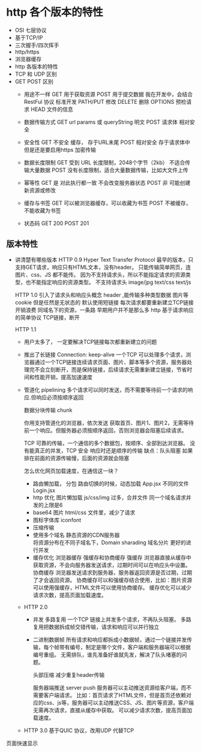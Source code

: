 # http 各个版本的特性

-  OSI 七层协议
- 基于TCP/IP 
- 三次握手/四次挥手 
- http/https
- 浏览器缓存 
- http 各版本的特性
- TCP 和 UDP 区别 
- GET POST 区别
    - 用途不一样 
        GET 用于获取资源
        POST 用于提交数据
        我在开发中，会结合RestFul 协议 标准开发
        PATH/PUT 修改  DELETE 删除
        OPTIONS 预检请求 HEAD 文件的信息 

    - 数据传输方式 
        GET url params 或 queryString 明文
        POST 请求体 相对安全

    - 安全性
        GET 不安全 缓存， 存于URL末尾
        POST 相对安全 存于请求体中 但是还是要启用https 加密传输
    - 数据长度限制
        GET 受到 URL 长度限制，2048个字节（2kb） 不适合传输大量数据
        POST 没有长度限制，适合大量数据传输，比如大文件上传 

    - 幂等性 
        GET 是 对此执行都一致 不会改变服务器状态
        POST 非 可能创建新资源或修改 

    - 缓存与书签
        GET 可以被浏览器缓存，可以收藏为书签
        POST 不被缓存，不能收藏为书签
    - 状态码
        GET 200
        POST 201




## 版本特性 
- 讲清楚有哪些版本
    HTTP 0.9 
    Hyper Text Transfer Protocol
    最早的版本，只支持GET请求，响应只有HTML文本，没有header。
    只能传输简单网页，连图片、css、JS 都不能传。
    因为不支持请求头，所以不能指定请求的资源类型，也不能指定响应的资源类型。
    不支持请求头 image/jpg  text/css text/js 

    HTTP 1.0
    引入了请求头和响应头概念 header ,能传输多种类型数据
    图片等 
    cookie 但是任然是无状态的
    默认使用短链接
    每次请求都要重新建立TCP链接
        开销浪费 同域名下的资源，一条路
        早期用户并不是那么多
        http 基于请求响应的简单协议 TCP链接，断开

    HTTP 1.1

    - 用户太多了， 一定要解决TCP链接每次都重新建立的问题 
    - 推出了长链接 
        Connection: keep-alive
        一个TCP 可以处理多个请求，浏览器通过一个TCP链接连续请求页面、图片、脚本等多个资源，服务器处理完不会立刻断开，而是保持链接，后续请求无需重新建立链接，节省时间和性能开销，提高加速速度
    - 管道化 pipelining
        多个请求可以同时发送，而不需要等待前一个请求的响应.但响应必须按顺序返回

        数据分块传输 chunk

        你用支持管道化的浏览器，依次发送 获取首页、图片1、图片2，无需等待前一个响应。但服务器必须按顺序返回，否则浏览器会阻塞后续请求。

        TCP 可靠的传输，一个通信的多个数据包，按顺序、全部到达浏览器。
        没有能真正的并发，TCP 安全 响应时还是顺序的传输
        缺点：队头阻塞 如果排在前面的资源传输慢，后面的资源就会阻塞

        怎么优化网页加载速度，在通信这一块？
        - 路由懒加载， 分包 
            路由切换的时候，动态加载 
            App.jsx 不同的文件
            Login.jsx 
        - http 优化 图片懒加载
            js/css/img 过多，合并文件
            同一个域名请求并发的上限是6
        - base64 图片 html/css 文件里，减少了请求 
        - 图标字体库 iconfont
        - 压缩传输
        - 使用多个域名  静态资源的CDN服务器  
            将资源分布在不同子域名下，Domain sharading 域名分片 更好的进行并发
        - 缓存优化
            浏览器缓存 强缓存和协商缓存 
            强缓存 浏览器直接从缓存中获取资源，不会向服务器发送请求，过期时间可以在响应头中设置。
            协商缓存 浏览器发送请求到服务器，服务器返回资源是否过期，过期了才会返回资源。
            协商缓存可以和强缓存结合使用，比如：图片资源可以使用强缓存，HTML文件可以使用协商缓存。
            缓存优化可以减少请求次数，提高页面加载速度。


    - HTTP 2.0

        - 并发 多路复用 
            一个TCP 链接上并发多个请求，不再队头阻塞。
            多路复用把数据拆成帧交错传输，请求和响应可以并行独立
        - 二进制数据帧
            所有请求和响应都拆成小数据帧，通过一个链接并发传输，每个帧带有编号，制定是哪个文件，客户端和服务器端可以根据编号重组。
            无需排队，谁先准备好谁就先发，解决了队头堵塞的问题。

            头部压缩 减少重复header传输

            服务器端推送 server push
                服务器可以主动推送资源给客户端，而不需要客户端请求。
                比如：首页请求了HTML文件，但是首页还依赖对应的css、js等，服务器可以主动推送CSS、JS、图片等资源，客户端无需再次请求，直接从缓存中获取。
                可以减少请求次数，提高页面加载速度。


    - HTTP 3.0
        基于QUIC 协议，改用UDP 代替TCP

页面快速显示
